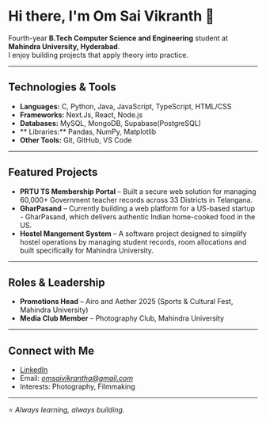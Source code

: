 # Hi there, I'm Om Sai Vikranth 👋

Fourth-year **B.Tech Computer Science and Engineering** student at **Mahindra University, Hyderabad**.  
I enjoy building projects that apply theory into practice.  

---

## Technologies & Tools
- **Languages:** C, Python, Java, JavaScript, TypeScript, HTML/CSS
- **Frameworks:** Next.Js, React, Node.js  
- **Databases:** MySQL, MongoDB, Supabase(PostgreSQL)
- ** Libraries:** Pandas, NumPy, Matplotlib 
- **Other Tools:** Git, GitHub, VS Code

---

##  Featured Projects
- **PRTU TS Membership Portal** – Built a secure web solution for managing 60,000+ Government teacher records across 33 Districts in Telangana.  
- **GharPasand** – Currently building a web platform for a US-based startup - GharPasand, which delivers authentic Indian home-cooked food in the US.
- **Hostel Mangement System** – A software project designed to simplify hostel operations by managing student records, room allocations and built specifically for Mahindra University.   

---

##  Roles & Leadership
-  **Promotions Head** – Airo and Aether 2025 (Sports & Cultural Fest, Mahindra University)  
-  **Media Club Member** – Photography Club, Mahindra University  

---

##  Connect with Me
-  [LinkedIn](https://www.linkedin.com/in/om-sai-vikranth/)  
-  Email: *omsaivikrantha@gmail.com*  
-  Interests: Photography, Filmmaking  

---

⭐️ *Always learning, always building.*


<!--
**vikranth0609/vikranth0609** is a ✨ _special_ ✨ repository because its `README.md` (this file) appears on your GitHub profile.

Here are some ideas to get you started:

- 🔭 I’m currently working on ...
- 🌱 I’m currently learning ...
- 👯 I’m looking to collaborate on ...
- 🤔 I’m looking for help with ...
- 💬 Ask me about ...
- 📫 How to reach me: ...
- 😄 Pronouns: ...
- ⚡ Fun fact: ...
-->
